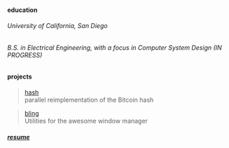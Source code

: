 #### education

###### University of California, San Diego

###### B.S. in Electrical Engineering, with a focus in Computer System Design (IN PROGRESS)

#### projects

> [hash](https://github.com/JavaCafe01/hash) <br>
> parallel reimplementation of the Bitcoin hash

> [bling](https://github.com/BlingCorp/bling) <br>
> Utilities for the awesome window manager

##### [resume](https://www.gs-dev.me/)
